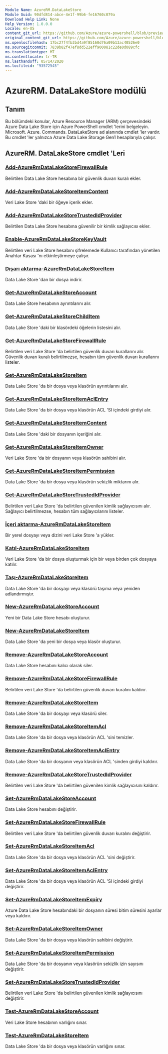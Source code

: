 ```yaml
---
Module Name: AzureRM.DataLakeStore
Module Guid: 90dfd814-abce-4e1f-99b6-fe16760c079a
Download Help Link: None
Help Version: 1.0.0.0
Locale: en-US
content_git_url: https://github.com/Azure/azure-powershell/blob/preview/src/ResourceManager/DataLakeStore/Commands.DataLakeStore/help/AzureRM.DataLakeStore.md
original_content_git_url: https://github.com/Azure/azure-powershell/blob/preview/src/ResourceManager/DataLakeStore/Commands.DataLakeStore/help/AzureRM.DataLakeStore.md
ms.openlocfilehash: 17bc27f4fb3bd4a9f85160d76a09b13ac40526e0
ms.sourcegitcommit: 7839b82f47ef8dd522eff900081c22de0d089cfc
ms.translationtype: MT
ms.contentlocale: tr-TR
ms.lasthandoff: 05/14/2020
ms.locfileid: "93572545"
---
```

# AzureRM. DataLakeStore modülü
## Tanım
Bu bölümdeki konular, Azure Resource Manager (ARM) çerçevesindeki Azure Data Lake Store için Azure PowerShell cmdlet 'lerini belgeleyin. Microsoft. Azure. Commands. DataLakeStore ad alanında cmdlet 'ler vardır. Bu cmdlet 'ler yalnızca Azure Data Lake Storage Gen1 hesaplarıyla çalışır.

## AzureRM. DataLakeStore cmdlet 'Leri
### [Add-AzureRmDataLakeStoreFirewallRule](Add-AzureRmDataLakeStoreFirewallRule.md)
Belirtilen Data Lake Store hesabına bir güvenlik duvarı kuralı ekler.

### [Add-AzureRmDataLakeStoreItemContent](Add-AzureRmDataLakeStoreItemContent.md)
Veri Lake Store 'daki bir öğeye içerik ekler.

### [Add-AzureRmDataLakeStoreTrustedIdProvider](Add-AzureRmDataLakeStoreTrustedIdProvider.md)
Belirtilen Data Lake Store hesabına güvenilir bir kimlik sağlayıcısı ekler.

### [Enable-AzureRmDataLakeStoreKeyVault](Enable-AzureRmDataLakeStoreKeyVault.md)
Belirtilen veri Lake Store hesabını şifrelemede Kullanıcı tarafından yönetilen Anahtar Kasası 'nı etkinleştirmeye çalışır.

### [Dışarı aktarma-AzureRmDataLakeStoreItem](Export-AzureRmDataLakeStoreItem.md)
Data Lake Store 'dan bir dosya indirir.

### [Get-AzureRmDataLakeStoreAccount](Get-AzureRmDataLakeStoreAccount.md)
Data Lake Store hesabının ayrıntılarını alır.

### [Get-AzureRmDataLakeStoreChildItem](Get-AzureRmDataLakeStoreChildItem.md)
Data Lake Store 'daki bir klasördeki öğelerin listesini alır.

### [Get-AzureRmDataLakeStoreFirewallRule](Get-AzureRmDataLakeStoreFirewallRule.md)
Belirtilen veri Lake Store 'da belirtilen güvenlik duvarı kurallarını alır.
Güvenlik duvarı kuralı belirtilmezse, hesabın tüm güvenlik duvarı kurallarını listeler.

### [Get-AzureRmDataLakeStoreItem](Get-AzureRmDataLakeStoreItem.md)
Data Lake Store 'da bir dosya veya klasörün ayrıntılarını alır.

### [Get-AzureRmDataLakeStoreItemAclEntry](Get-AzureRmDataLakeStoreItemAclEntry.md)
Data Lake Store 'da bir dosya veya klasörün ACL 'SI içindeki girdiyi alır.

### [Get-AzureRmDataLakeStoreItemContent](Get-AzureRmDataLakeStoreItemContent.md)
Data Lake Store 'daki bir dosyanın içeriğini alır.

### [Get-AzureRmDataLakeStoreItemOwner](Get-AzureRmDataLakeStoreItemOwner.md)
Veri Lake Store 'da bir dosyanın veya klasörün sahibini alır.

### [Get-AzureRmDataLakeStoreItemPermission](Get-AzureRmDataLakeStoreItemPermission.md)
Data Lake Store 'da bir dosya veya klasörün sekizlik miktarını alır.

### [Get-AzureRmDataLakeStoreTrustedIdProvider](Get-AzureRmDataLakeStoreTrustedIdProvider.md)
Belirtilen veri Lake Store 'da belirtilen güvenilen kimlik sağlayıcısını alır.
Sağlayıcı belirtilmezse, hesabın tüm sağlayıcılarını listeler.

### [İçeri aktarma-AzureRmDataLakeStoreItem](Import-AzureRmDataLakeStoreItem.md)
Bir yerel dosyayı veya dizini veri Lake Store 'a yükler.

### [Katıl-AzureRmDataLakeStoreItem](Join-AzureRmDataLakeStoreItem.md)
Veri Lake Store 'da bir dosya oluşturmak için bir veya birden çok dosyaya katılır.

### [Taşı-AzureRmDataLakeStoreItem](Move-AzureRmDataLakeStoreItem.md)
Data Lake Store 'da bir dosyayı veya klasörü taşıma veya yeniden adlandırmıştır.

### [New-AzureRmDataLakeStoreAccount](New-AzureRmDataLakeStoreAccount.md)
Yeni bir Data Lake Store hesabı oluşturur.

### [New-AzureRmDataLakeStoreItem](New-AzureRmDataLakeStoreItem.md)
Data Lake Store 'da yeni bir dosya veya klasör oluşturur.

### [Remove-AzureRmDataLakeStoreAccount](Remove-AzureRmDataLakeStoreAccount.md)
Data Lake Store hesabını kalıcı olarak siler.

### [Remove-AzureRmDataLakeStoreFirewallRule](Remove-AzureRmDataLakeStoreFirewallRule.md)
Belirtilen veri Lake Store 'da belirtilen güvenlik duvarı kuralını kaldırır.

### [Remove-AzureRmDataLakeStoreItem](Remove-AzureRmDataLakeStoreItem.md)
Data Lake Store 'da bir dosyayı veya klasörü siler.

### [Remove-AzureRmDataLakeStoreItemAcl](Remove-AzureRmDataLakeStoreItemAcl.md)
Data Lake Store 'da bir dosya veya klasörün ACL 'sini temizler.

### [Remove-AzureRmDataLakeStoreItemAclEntry](Remove-AzureRmDataLakeStoreItemAclEntry.md)
Data Lake Store 'da bir dosyanın veya klasörün ACL 'sinden girdiyi kaldırır.

### [Remove-AzureRmDataLakeStoreTrustedIdProvider](Remove-AzureRmDataLakeStoreTrustedIdProvider.md)
Belirtilen veri Lake Store 'da belirtilen güvenilen kimlik sağlayıcısını kaldırır.

### [Set-AzureRmDataLakeStoreAccount](Set-AzureRmDataLakeStoreAccount.md)
Data Lake Store hesabını değiştirir.

### [Set-AzureRmDataLakeStoreFirewallRule](Set-AzureRmDataLakeStoreFirewallRule.md)
Belirtilen veri Lake Store 'da belirtilen güvenlik duvarı kuralını değiştirir.

### [Set-AzureRmDataLakeStoreItemAcl](Set-AzureRmDataLakeStoreItemAcl.md)
Data Lake Store 'da bir dosya veya klasörün ACL 'sini değiştirir.

### [Set-AzureRmDataLakeStoreItemAclEntry](Set-AzureRmDataLakeStoreItemAclEntry.md)
Data Lake Store 'da bir dosya veya klasörün ACL 'SI içindeki girdiyi değiştirir.

### [Set-AzureRmDataLakeStoreItemExpiry](Set-AzureRmDataLakeStoreItemExpiry.md)
Azure Data Lake Store hesabındaki bir dosyanın süresi bitim süresini ayarlar veya kaldırır.

### [Set-AzureRmDataLakeStoreItemOwner](Set-AzureRmDataLakeStoreItemOwner.md)
Data Lake Store 'da bir dosya veya klasörün sahibini değiştirir.

### [Set-AzureRmDataLakeStoreItemPermission](Set-AzureRmDataLakeStoreItemPermission.md)
Data Lake Store 'da bir dosyanın veya klasörün sekizlik izin sayısını değiştirir.

### [Set-AzureRmDataLakeStoreTrustedIdProvider](Set-AzureRmDataLakeStoreTrustedIdProvider.md)
Belirtilen veri Lake Store 'da belirtilen güvenilen kimlik sağlayıcısını değiştirir.

### [Test-AzureRmDataLakeStoreAccount](Test-AzureRmDataLakeStoreAccount.md)
Veri Lake Store hesabının varlığını sınar.

### [Test-AzureRmDataLakeStoreItem](Test-AzureRmDataLakeStoreItem.md)
Data Lake Store 'da bir dosya veya klasörün varlığını sınar.


